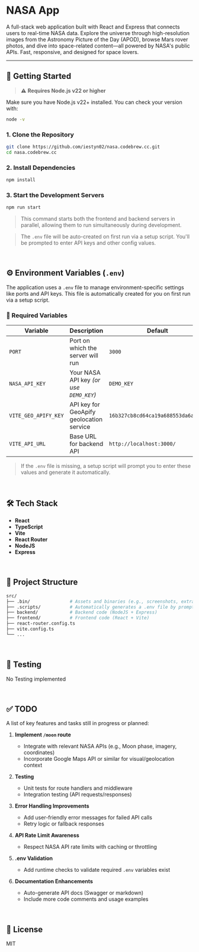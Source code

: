 # NASA App

A full-stack web application built with React and Express that connects users to real-time NASA data. Explore the universe through high-resolution images from the Astronomy Picture of the Day (APOD), browse Mars rover photos, and dive into space-related content—all powered by NASA's public APIs. Fast, responsive, and designed for space lovers.

---

## 🚀 Getting Started

> ⚠️ **Requires Node.js v22 or higher**

Make sure you have Node.js v22+ installed. You can check your version with:

```bash
node -v
```

### 1. Clone the Repository

```bash
git clone https://github.com/iestyn02/nasa.codebrew.cc.git
cd nasa.codebrew.cc
```

### 2. Install Dependencies

```bash
npm install
```

### 3. Start the Development Servers

```bash
npm run start
```

> This command starts both the frontend and backend servers in parallel, allowing them to run simultaneously during development.

> The `.env` file will be auto-created on first run via a setup script. You'll be prompted to enter API keys and other config values.

&nbsp;

## ⚙️ Environment Variables (`.env`)

The application uses a `.env` file to manage environment-specific settings like ports and API keys. This file is automatically created for you on first run via a setup script.

### 🔑 Required Variables

| Variable              | Description                                         | Default                                      |
|-----------------------|-----------------------------------------------------|----------------------------------------------|
| `PORT`                | Port on which the server will run                   | `3000`                                       |
| `NASA_API_KEY`        | Your NASA API key *(or use `DEMO_KEY`)*             | `DEMO_KEY`                                   |
| `VITE_GEO_APIFY_KEY`  | API key for GeoApify geolocation service            | `16b327cb8cd64ca19a688553da6a6630`           |
| `VITE_API_URL`        | Base URL for backend API                            | `http://localhost:3000/`              |

> If the `.env` file is missing, a setup script will prompt you to enter these values and generate it automatically.



&nbsp;
## 🛠️ Tech Stack

- **React**
- **TypeScript**
- **Vite**
- **React Router**
- **NodeJS**
- **Express**

<!-- --- -->
&nbsp;

## 📂 Project Structure

```bash
src/
├── .bin/               # Assets and binaries (e.g., screenshots, extra docs)
├── .scripts/           # Automatically generates a .env file by prompting the user for required environment variables. Skips creation if one already exists.
├── backend/            # Backend code (NodeJS + Express)
├── frontend/           # Frontend code (React + Vite)
├── react-router.config.ts
├── vite.config.ts
└── ...
```

<!-- --- -->
&nbsp;

## 🧪 Testing

No Testing implemented
<!-- ```bash
npm run test
``` -->

<!-- --- -->

<!-- ## 🐳 Docker

Build and run using Docker:

```bash
docker build -t nasa-app .
docker run -p 3000:3000 nasa-app
```

--- -->
&nbsp;

## ✅ TODO

A list of key features and tasks still in progress or planned:

1. **Implement `/moon` route**  
   - Integrate with relevant NASA APIs (e.g., Moon phase, imagery, coordinates)  
   - Incorporate Google Maps API or similar for visual/geolocation context

2. **Testing**  
   - Unit tests for route handlers and middleware  
   - Integration testing (API requests/responses)  

3. **Error Handling Improvements**  
   - Add user-friendly error messages for failed API calls  
   - Retry logic or fallback responses

4. **API Rate Limit Awareness**  
   - Respect NASA API rate limits with caching or throttling

5. **.env Validation**  
   - Add runtime checks to validate required `.env` variables exist

6. **Documentation Enhancements**  
   - Auto-generate API docs (Swagger or markdown)  
   - Include more code comments and usage examples

&nbsp;

## 📜 License

MIT
